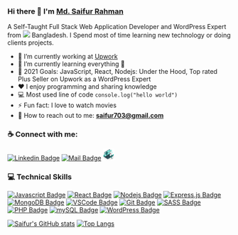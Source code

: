 ### Hi there 👋 I'm [Md. Saifur Rahman](https://saifurpro.netlify.app/)
A Self-Taught Full Stack Web Application Developer and WordPress Expert from <img src="https://image.flaticon.com/icons/svg/323/323299.svg" width="13"/> Bangladesh. I Spend most of time learning new technology or doing clients projects.

- 🔭 I’m currently working at [Upwork](https://www.upwork.com/o/profiles/users/_~0154814b62379dfa42/)
- 🌱 I’m currently learning everything 🤣
- 🥅 2021 Goals: JavaScript, React, Nodejs: Under the Hood, Top rated Plus Seller on Upwork as a WordPress Expert
- :hearts: I enjoy programming and sharing knowledge
- :computer: Most used line of code `console.log("hello world")`
- ⚡ Fun fact: I love to watch movies
- 📧 How to reach out to me: **saifur703@gmail.com**

### :coffee: Connect with me:
[![Linkedin Badge](https://img.shields.io/badge/LinkedIn-0077B5?style=for-the-badge&logo=linkedin&logoColor=white)](https://www.linkedin.com/in/saifur703/?lipi=urn%3Ali%3Apage%3Aprofile_view_index_index%3B5c8bf198-a473-4f5c-8ba4-376bc4934e11) [![Mail Badge](https://img.shields.io/badge/Gmail-D14836?style=for-the-badge&logo=gmail&logoColor=white)](mailto:saifur703@gmail.com) 
[<img alt="Website" width="26px" src="https://github.com/saifur703/saifur703/blob/master/website.jpg" />](https://saifurpro.netlify.app/)

### :computer: Technical Skills
[![Javascript Badge](https://img.shields.io/badge/-Javascript-F0DB4F?style=for-the-badge&labelColor=black&logo=javascript&logoColor=F0DB4F)](#)
[![React Badge](https://img.shields.io/badge/-React-61DBFB?style=for-the-badge&labelColor=black&logo=react&logoColor=61DBFB)](#)
[![Nodejs Badge](https://img.shields.io/badge/-Nodejs-3C873A?style=for-the-badge&labelColor=black&logo=node.js&logoColor=3C873A)](#)
[![Express.js Badge](https://img.shields.io/badge/Express.js-000000?style=for-the-badge&labelColor=259dff&logo=express&logoColor=white)](#) 
[![MongoDB Badge](https://img.shields.io/badge/MongoDB-4EA94B?style=for-the-badge&labelColor=black&logo=mongodb&logoColor=white)](#)
[![VSCode Badge](https://img.shields.io/badge/Visual_Studio-5C2D91?style=for-the-badge&labelColor=black&logo=visual%20studio&logoColor=white)](#) 
[![Git Badge](https://img.shields.io/badge/Git-F05032?style=for-the-badge&labelColor=black&logo=git&logoColor=white)](#)
[![SASS Badge](https://img.shields.io/badge/Sass-CC6699?style=for-the-badge&labelColor=black&logo=sass&logoColor=white)](#)
[![PHP Badge](https://img.shields.io/badge/php-blue?style=for-the-badge&labelColor=black&logo=php&logoColor=white)](#)
[![mySQL Badge](https://img.shields.io/badge/mysql-orange?style=for-the-badge&labelColor=black&logo=mysql&logoColor=white)](#)
[![WordPress Badge](https://img.shields.io/badge/wordpress-blue?style=for-the-badge&labelColor=black&logo=wordpress&logoColor=white)](#)

[![Saifur's GitHub stats](https://github-readme-stats.vercel.app/api?username=saifur703&show_icons=true)](#)
[![Top Langs](https://github-readme-stats.vercel.app/api/top-langs/?username=saifur703&layout=compact)](#)

